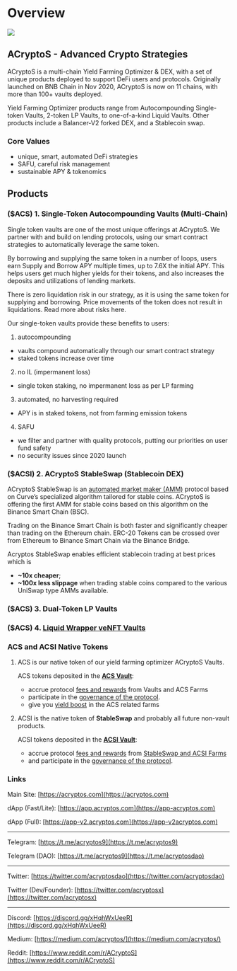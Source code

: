 # Overview

![](https://raw.githubusercontent.com/acryptos/docs.acryptos.com/master/images/Banner%20-%20Sustainable%20SAFU%20small.jpg)

## ACryptoS - Advanced Crypto Strategies

ACryptoS is a multi-chain Yield Farming Optimizer & DEX, with a set of unique products deployed to support DeFi users and protocols. Originally launched on BNB Chain in Nov 2020, ACryptoS is now on 11 chains, with more than 100+ vaults deployed.

Yield Farming Optimizer products range from Autocompounding Single-token Vaults, 2-token LP Vaults, to one-of-a-kind Liquid Vaults. Other products include a Balancer-V2 forked DEX, and a Stablecoin swap.

### Core Values

- unique, smart, automated DeFi strategies
- SAFU, careful risk management
- sustainable APY & tokenomics

## Products

### ($ACS) 1. Single-Token Autocompounding Vaults (Multi-Chain)

Single token vaults are one of the most unique offerings at ACryptoS. We partner with and build on lending protocols, using our smart contract strategies to automatically leverage the same token.

By borrowing and supplying the same token in a number of loops, users earn Supply and Borrow APY multiple times, up to 7.6X the initial APY. This helps users get much higher yields for their tokens, and also increases the deposits and utilizations of lending markets.

There is zero liquidation risk in our strategy, as it is using the same token for supplying and borrowing. Price movements of the token does not result in liquidations.
Read more about risks here.

Our single-token vaults provide these benefits to users:
1. autocompounding
- vaults compound automatically through our smart contract strategy
- staked tokens increase over time
2. no IL (impermanent loss)
- single token staking, no impermanent loss as per LP farming
3. automated, no harvesting required
- APY is in staked tokens, not from farming emission tokens
4. SAFU
- we filter and partner with quality protocols, putting our priorities on user fund safety
- no security issues since 2020 launch


### ($ACSI) 2. ACryptoS StableSwap \(Stablecoin DEX\)

ACryptoS StableSwap is an [automated market maker \(AMM\)](https://academy.binance.com/en/articles/what-is-an-automated-market-maker-amm) protocol based on Curve’s specialized algorithm tailored for stable coins. ACryptoS is offering the first AMM for stable coins based on this algorithm on the Binance Smart Chain \(BSC\).

Trading on the Binance Smart Chain is both faster and significantly cheaper than trading on the Ethereum chain. ERC-20 Tokens can be crossed over from Ethereum to Binance Smart Chain via the Binance Bridge.

Acryptos StableSwap enables efficient stablecoin trading at best prices which is

* **~10x cheaper**;
* **~100x less slippage** when trading stable coins compared to the various UniSwap type AMMs available.

### ($ACS) 3. Dual-Token LP Vaults

### ($ACS) 4. [Liquid Wrapper veNFT Vaults](acryptos-vaults/liquid-wrapper-vaults.md)

### ACS and ACSI Native Tokens

1. ACS is our native token of our yield farming optimizer ACryptoS Vaults.

   ACS tokens deposited in the [**ACS Vault**](https://app.acryptos.com/core/):

   * accrue protocol [fees and rewards](fees.md#acs-vault) from Vaults and ACS Farms
   * participate in the [governance of the protocol](https://vote.acryptos.com/).
   * give you [yield boost](acryptos-farms.md#acs-rewards-boost) in the ACS related farms

2. ACSI is the native token of **StableSwap** and probably all future non-vault products.

   ACSI tokens deposited in the [**ACSI Vault**](https://app.acryptos.com/core/):

   * accrue protocol [fees and rewards](fees.md#acs-vault) from [StableSwap and ACSI Farms](https://app.acryptos.com/acsi/)
   * and participate in the [governance of the protocol](https://vote.acryptos.com/).


### Links

Main Site: [https://acryptos.com](https://acryptos.com)

dApp (Fast/Lite): [https://app.acryptos.com](https://app-acryptos.com)

dApp (Full): [https://app-v2.acryptos.com](https://app-v2acryptos.com)

---

Telegram: [https://t.me/acryptos9](https://t.me/acryptos9)

Telegram (DAO): [https://t.me/acryptos9](https://t.me/acryptosdao)

---

Twitter: [https://twitter.com/acryptosdao](https://twitter.com/acryptosdao)

Twitter (Dev/Founder): [https://twitter.com/acryptosx](https://twitter.com/acryptosx)

---

Discord: [https://discord.gg/xHqhWxUeeR](https://discord.gg/xHqhWxUeeR)

Medium: [https://medium.com/acryptos/](https://medium.com/acryptos/)

Reddit: [https://www.reddit.com/r/ACryptoS](https://www.reddit.com/r/ACryptoS)

